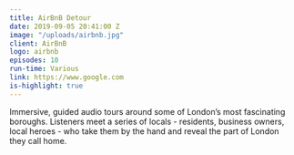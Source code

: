 ```yaml
---
title: AirBnB Detour
date: 2019-09-05 20:41:00 Z
image: "/uploads/airbnb.jpg"
client: AirBnB
logo: airbnb
episodes: 10
run-time: Various
link: https://www.google.com
is-highlight: true
---
```


Immersive, guided audio tours around some of London’s most fascinating boroughs. Listeners meet a series of locals - residents, business owners, local heroes - who take them by the hand and reveal the part of London they call home.